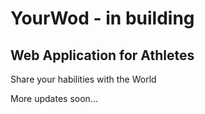 # YourWod - in building
<h2>Web Application for Athletes</h2>
<p></p>Share your habilities with the World </p>

<p>More updates soon...</p>
